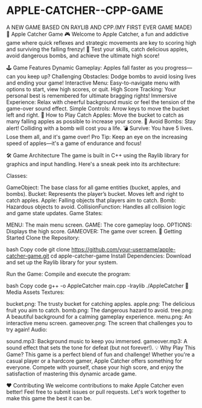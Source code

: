 # APPLE-CATCHER--CPP-GAME
A NEW GAME BASED ON RAYLIB AND CPP.(MY FIRST EVER GAME MADE)
🍎 Apple Catcher Game 🎮
Welcome to Apple Catcher, a fun and addictive game where quick reflexes and strategic movements are key to scoring high and surviving the falling frenzy! 🌟 Test your skills, catch delicious apples, avoid dangerous bombs, and achieve the ultimate high score!

🕹️ Game Features
Dynamic Gameplay: Apples fall faster as you progress—can you keep up?
Challenging Obstacles: Dodge bombs to avoid losing lives and ending your game!
Interactive Menu: Easy-to-navigate menu with options to start, view high scores, or quit.
High Score Tracking: Your personal best is remembered for ultimate bragging rights!
Immersive Experience: Relax with cheerful background music or feel the tension of the game-over sound effect.
Simple Controls: Arrow keys to move the bucket left and right.
🌟 How to Play
Catch Apples: Move the bucket to catch as many falling apples as possible to increase your score. 🍎
Avoid Bombs: Stay alert! Colliding with a bomb will cost you a life. 💣
Survive: You have 5 lives. Lose them all, and it's game over!
Pro Tip: Keep an eye on the increasing speed of apples—it's a game of endurance and focus!

🛠️ Game Architecture
The game is built in C++ using the Raylib library for graphics and input handling. Here's a sneak peek into its architecture:

Classes:

GameObject: The base class for all game entities (bucket, apples, and bombs).
Bucket: Represents the player’s bucket. Moves left and right to catch apples.
Apple: Falling objects that players aim to catch.
Bomb: Hazardous objects to avoid.
CollisionFunction: Handles all collision logic and game state updates.
Game States:

MENU: The main menu screen.
GAME: The core gameplay loop.
OPTIONS: Displays the high score.
GAMEOVER: The game over screen.
🚀 Getting Started
Clone the Repository:

bash
Copy code
git clone https://github.com/your-username/apple-catcher-game.git
cd apple-catcher-game
Install Dependencies:
Download and set up the Raylib library for your system.

Run the Game:
Compile and execute the program:

bash
Copy code
g++ -o AppleCatcher main.cpp -lraylib
./AppleCatcher
🎨 Media Assets
Textures:

bucket.png: The trusty bucket for catching apples.
apple.png: The delicious fruit you aim to catch.
bomb.png: The dangerous hazard to avoid.
tree.png: A beautiful background for a calming gameplay experience.
menu.png: An interactive menu screen.
gameover.png: The screen that challenges you to try again!
Audio:

sound.mp3: Background music to keep you immersed.
gameover.mp3: A sound effect that sets the tone for defeat (but not forever!).
💡 Why Play This Game?
This game is a perfect blend of fun and challenge! Whether you're a casual player or a hardcore gamer, Apple Catcher offers something for everyone. Compete with yourself, chase your high score, and enjoy the satisfaction of mastering this dynamic arcade game.

❤️ Contributing
We welcome contributions to make Apple Catcher even better! Feel free to submit issues or pull requests. Let's work together to make this game the best it can be.


